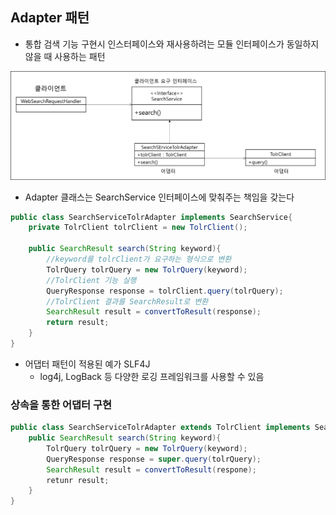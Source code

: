 ## Adapter 패턴

- 통합 검색 기능 구현시 인스터페이스와 재사용하려는 모듈 인터페이스가 동일하지 않을 때 사용하는 패턴

![](images/adapter.png)

- Adapter 클래스는 SearchService 인터페이스에 맞춰주는 책임을 갖는다

```java
public class SearchServiceTolrAdapter implements SearchService{
	private TolrClient tolrClient = new TolrClient();
    
    public SearchResult search(String keyword){
        //keyword를 tolrClient가 요구하는 형식으로 변환
        TolrQuery tolrQuery = new TolrQuery(keyword);
        //TolrClient 기능 실행
        QueryResponse response = tolrClient.query(tolrQuery);
        //TolrClient 결과를 SearchResult로 변환
        SearchResult result = convertToResult(response);
        return result; 
    }
}
```

- 어댑터 패턴이 적용된 예가 SLF4J
  - log4j, LogBack 등 다양한 로깅 프레임워크를 사용할 수 있음



### 상속을 통한 어댑터 구현

```java
public class SearchServiceTolrAdapter extends TolrClient implements SearchService {
    public SearchResult search(String keyword){
        TolrQuery tolrQuery = new TolrQuery(keyword);
        QueryResponse response = super.query(tolrQuery);
        SearchResult result = convertToResult(respone);
        retunr result;
    }
}
```

